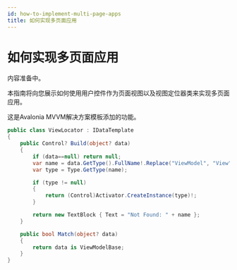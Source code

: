 ```yaml
---
id: how-to-implement-multi-page-apps
title: 如何实现多页面应用
---
```



# 如何实现多页面应用

内容准备中。

本指南将向您展示如何使用用户控件作为页面视图以及视图定位器类来实现多页面应用。

这是Avalonia MVVM解决方案模板添加的功能。

```csharp
public class ViewLocator : IDataTemplate
{
    public Control? Build(object? data)
    {
        if (data==null) return null;
        var name = data.GetType().FullName!.Replace("ViewModel", "View");
        var type = Type.GetType(name);

        if (type != null)
        {
            return (Control)Activator.CreateInstance(type)!;
        }

        return new TextBlock { Text = "Not Found: " + name };
    }

    public bool Match(object? data)
    {
        return data is ViewModelBase;
    }
}
```
